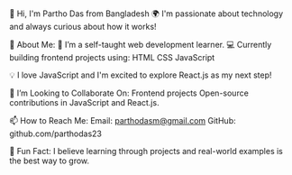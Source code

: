 👋 Hi, I'm Partho Das from Bangladesh
🌍 I'm passionate about technology and always curious about how it works!

🚀 About Me:
🔭 I’m a self-taught web development learner.
💻 Currently building frontend projects using:
HTML
CSS
JavaScript

💡 I love JavaScript and I'm excited to explore React.js as my next step!

🤝 I’m Looking to Collaborate On:
Frontend projects
Open-source contributions in JavaScript and React.js.

📫 How to Reach Me:
Email: parthodasm@gmail.com
GitHub: github.com/parthodas23

🧩 Fun Fact:
I believe learning through projects and real-world examples is the best way to grow.

